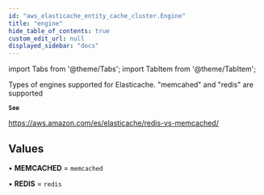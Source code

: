 ```yaml
---
id: "aws_elasticache_entity_cache_cluster.Engine"
title: "engine"
hide_table_of_contents: true
custom_edit_url: null
displayed_sidebar: "docs"
---
```


import Tabs from '@theme/Tabs';
import TabItem from '@theme/TabItem';

Types of engines supported for Elasticache.
"memcahed" and "redis" are supported

**`See`**

https://aws.amazon.com/es/elasticache/redis-vs-memcached/

## Values

• **MEMCACHED** = `memcached`

• **REDIS** = `redis`
